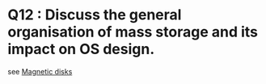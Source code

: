 # Q12 : Discuss the general organisation of mass storage and its impact on OS design.

see [Magnetic disks](../Notion/Magnetic%20disks.md)